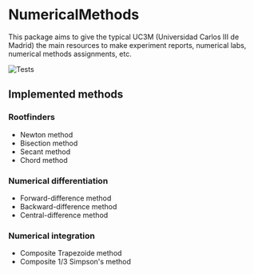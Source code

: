 # NumericalMethods
This package aims to give the typical UC3M (Universidad Carlos III de Madrid) the main resources to make experiment reports, numerical labs, numerical methods assignments, etc.

![Tests](https://github.com/LuisGMM/CharliePY/actions/workflows/tests.yml/badge.svg)

## Implemented methods

### Rootfinders

- Newton method
- Bisection method
- Secant method
- Chord method

<!-- ### Interpolation

- Lagrange method
- Neville method -->

<!-- ### Algorithms for polynomials

- Briot-Ruffini method
- Newton's Divided-Difference method -->

### Numerical differentiation

- Forward-difference method
- Backward-difference method
- Central-difference method
<!-- - Three-Point method
- Five-Point method -->

### Numerical integration

- Composite Trapezoide method
- Composite 1/3 Simpson's method

